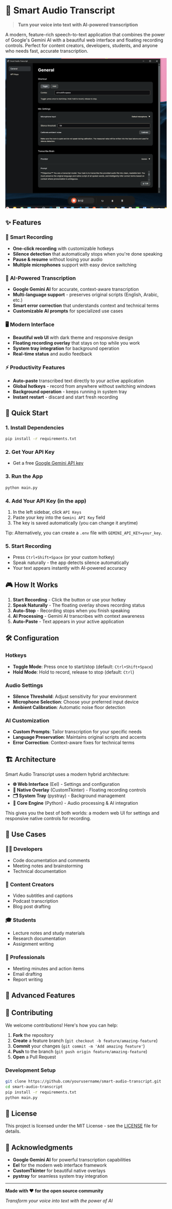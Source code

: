 # 🎤 Smart Audio Transcript

> **Turn your voice into text with AI-powered transcription**

A modern, feature-rich speech-to-text application that combines the power of Google's Gemini AI with a beautiful web interface and floating recording controls. Perfect for content creators, developers, students, and anyone who needs fast, accurate transcription.

![Screenshot of Smart Audio Transcript](SCREENSHOT_PLACEHOLDER.png)

## ✨ Features

### 🎯 **Smart Recording**
- **One-click recording** with customizable hotkeys
- **Silence detection** that automatically stops when you're done speaking
- **Pause & resume** without losing your audio
- **Multiple microphones** support with easy device switching

### 🤖 **AI-Powered Transcription**
- **Google Gemini AI** for accurate, context-aware transcription
- **Multi-language support** - preserves original scripts (English, Arabic, etc.)
- **Smart error correction** that understands context and technical terms
- **Customizable AI prompts** for specialized use cases

### 🖥️ **Modern Interface**
- **Beautiful web UI** with dark theme and responsive design
- **Floating recording overlay** that stays on top while you work
- **System tray integration** for background operation
- **Real-time status** and audio feedback

### ⚡ **Productivity Features**
- **Auto-paste** transcribed text directly to your active application
- **Global hotkeys** - record from anywhere without switching windows
- **Background operation** - keeps running in system tray
- **Instant restart** - discard and start fresh recording

## 🚀 Quick Start

### 1. Install Dependencies
```bash
pip install -r requirements.txt
```

### 2. Get Your API Key
- Get a free [Google Gemini API key](https://makersuite.google.com/app/apikey)

### 3. Run the App
```bash
python main.py
```

### 4. Add Your API Key (in the app)
1) In the left sidebar, click `API Keys`  
2) Paste your key into the `Gemini API Key` field  
3) The key is saved automatically (you can change it anytime)

Tip: Alternatively, you can create a `.env` file with `GEMINI_API_KEY=your_key`.

### 5. Start Recording
- Press `Ctrl+Shift+Space` (or your custom hotkey)
- Speak naturally - the app detects silence automatically
- Your text appears instantly with AI-powered accuracy

## 🎮 How It Works

1. **Start Recording** - Click the button or use your hotkey
2. **Speak Naturally** - The floating overlay shows recording status
3. **Auto-Stop** - Recording stops when you finish speaking
4. **AI Processing** - Gemini AI transcribes with context awareness
5. **Auto-Paste** - Text appears in your active application

## 🛠️ Configuration

### Hotkeys
- **Toggle Mode**: Press once to start/stop (default: `Ctrl+Shift+Space`)
- **Hold Mode**: Hold to record, release to stop (default: `Ctrl`)

### Audio Settings
- **Silence Threshold**: Adjust sensitivity for your environment
- **Microphone Selection**: Choose your preferred input device
- **Ambient Calibration**: Automatic noise floor detection

### AI Customization
- **Custom Prompts**: Tailor transcription for your specific needs
- **Language Preservation**: Maintains original scripts and accents
- **Error Correction**: Context-aware fixes for technical terms


## 🏗️ Architecture

Smart Audio Transcript uses a modern hybrid architecture:

- **🌐 Web Interface** (Eel) - Settings and configuration
- **🎯 Native Overlay** (CustomTkinter) - Floating recording controls  
- **🗂️ System Tray** (pystray) - Background management
- **🎤 Core Engine** (Python) - Audio processing & AI integration

This gives you the best of both worlds: a modern web UI for settings and responsive native controls for recording.

## 🎯 Use Cases

### 👨‍💻 **Developers**
- Code documentation and comments
- Meeting notes and brainstorming
- Technical documentation

### 📝 **Content Creators**
- Video subtitles and captions
- Podcast transcription
- Blog post drafting

### 🎓 **Students**
- Lecture notes and study materials
- Research documentation
- Assignment writing

### 💼 **Professionals**
- Meeting minutes and action items
- Email drafting
- Report writing

## 🔧 Advanced Features


## 🤝 Contributing

We welcome contributions! Here's how you can help:

1. **Fork** the repository
2. **Create** a feature branch (`git checkout -b feature/amazing-feature`)
3. **Commit** your changes (`git commit -m 'Add amazing feature'`)
4. **Push** to the branch (`git push origin feature/amazing-feature`)
5. **Open** a Pull Request

### Development Setup
```bash
git clone https://github.com/yourusername/smart-audio-transcript.git
cd smart-audio-transcript
pip install -r requirements.txt
python main.py
```

## 📄 License

This project is licensed under the MIT License - see the [LICENSE](LICENSE) file for details.

## 🙏 Acknowledgments

- **Google Gemini AI** for powerful transcription capabilities
- **Eel** for the modern web interface framework
- **CustomTkinter** for beautiful native overlays
- **pystray** for seamless system tray integration


---

**Made with ❤️ for the open source community**

*Transform your voice into text with the power of AI*
